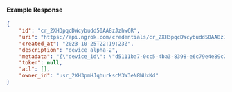<!-- Code generated for API Clients. DO NOT EDIT. -->

#### Example Response

```json
{
	"id": "cr_2XH3pqcDWcybudd50AA8zJzhw6R",
	"uri": "https://api.ngrok.com/credentials/cr_2XH3pqcDWcybudd50AA8zJzhw6R",
	"created_at": "2023-10-25T22:19:23Z",
	"description": "device alpha-2",
	"metadata": "{\"device_id\": \"d5111ba7-0cc5-4ba3-8398-e6c79e4e89c2\"}",
	"token": null,
	"acl": [],
	"owner_id": "usr_2XH3pmHJqhurkscM3W3eN8WUxKd"
}
```
